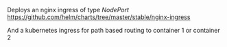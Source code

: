 
Deploys an nginx ingress of type _NodePort_
https://github.com/helm/charts/tree/master/stable/nginx-ingress

And a kubernetes ingress for path based routing to container 1 or container 2
